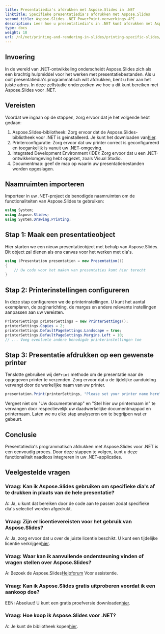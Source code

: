 ```yaml
---
title: Presentatiedia's afdrukken met Aspose.Slides in .NET
linktitle: Specifieke presentatiedia's afdrukken met Aspose.Slides
second_title: Aspose.Slides .NET PowerPoint-verwerkings-API
description: Leer hoe u presentatiedia's in .NET kunt afdrukken met Aspose.Slides. Stapsgewijze handleiding voor ontwikkelaars. Download de bibliotheek en begin vandaag nog met afdrukken.
type: docs
weight: 18
url: /nl/net/printing-and-rendering-in-slides/printing-specific-slides/
---
```

## Invoering
In de wereld van .NET-ontwikkeling onderscheidt Aspose.Slides zich als een krachtig hulpmiddel voor het werken met presentatiebestanden. Als u ooit presentatiedia's programmatisch wilt afdrukken, bent u hier aan het juiste adres. In deze zelfstudie onderzoeken we hoe u dit kunt bereiken met Aspose.Slides voor .NET.
## Vereisten
Voordat we ingaan op de stappen, zorg ervoor dat je het volgende hebt gedaan:
1.  Aspose.Slides-bibliotheek: Zorg ervoor dat de Aspose.Slides-bibliotheek voor .NET is geïnstalleerd. Je kunt het downloaden van[hier](https://releases.aspose.com/slides/net/).
2. Printerconfiguratie: Zorg ervoor dat uw printer correct is geconfigureerd en toegankelijk is vanuit uw .NET-omgeving.
3. Integrated Development Environment (IDE): Zorg ervoor dat u een .NET-ontwikkelomgeving hebt opgezet, zoals Visual Studio.
4. Documentmap: geef de map op waarin uw presentatiebestanden worden opgeslagen.
## Naamruimten importeren
Importeer in uw .NET-project de benodigde naamruimten om de functionaliteiten van Aspose.Slides te gebruiken:
```csharp
using System;
using Aspose.Slides;
using System.Drawing.Printing;
```
## Stap 1: Maak een presentatieobject
Hier starten we een nieuw presentatieobject met behulp van Aspose.Slides. Dit object zal dienen als ons canvas voor het werken met dia's.
```csharp
using (Presentation presentation = new Presentation())
{
    // Uw code voor het maken van presentaties komt hier terecht
}
```
## Stap 2: Printerinstellingen configureren
In deze stap configureren we de printerinstellingen. U kunt het aantal exemplaren, de paginarichting, de marges en andere relevante instellingen aanpassen aan uw vereisten.
```csharp
PrinterSettings printerSettings = new PrinterSettings();
printerSettings.Copies = 2;
printerSettings.DefaultPageSettings.Landscape = true;
printerSettings.DefaultPageSettings.Margins.Left = 10;
// ... Voeg eventuele andere benodigde printerinstellingen toe
```
## Stap 3: Presentatie afdrukken op een gewenste printer
 Tenslotte gebruiken wij de`Print` methode om de presentatie naar de opgegeven printer te verzenden. Zorg ervoor dat u de tijdelijke aanduiding vervangt door de werkelijke naam van uw printer.
```csharp
presentation.Print(printerSettings, "Please set your printer name here");
```
Vergeet niet om "Uw documentenmap" en "Stel hier uw printernaam in" te vervangen door respectievelijk uw daadwerkelijke documentmappad en printernaam.
Laten we nu elke stap analyseren om te begrijpen wat er gebeurt.
## Conclusie
Presentatiedia's programmatisch afdrukken met Aspose.Slides voor .NET is een eenvoudig proces. Door deze stappen te volgen, kunt u deze functionaliteit naadloos integreren in uw .NET-applicaties.
## Veelgestelde vragen
### Vraag: Kan ik Aspose.Slides gebruiken om specifieke dia's af te drukken in plaats van de hele presentatie?
A: Ja, u kunt dat bereiken door de code aan te passen zodat specifieke dia's selectief worden afgedrukt.
### Vraag: Zijn er licentievereisten voor het gebruik van Aspose.Slides?
 A: Ja, zorg ervoor dat u over de juiste licentie beschikt. U kunt een tijdelijke licentie verkrijgen[hier](https://purchase.aspose.com/temporary-license/).
### Vraag: Waar kan ik aanvullende ondersteuning vinden of vragen stellen over Aspose.Slides?
 A: Bezoek de Aspose.Slides[Helpforum](https://forum.aspose.com/c/slides/11) Voor assistentie.
### Vraag: Kan ik Aspose.Slides gratis uitproberen voordat ik een aankoop doe?
 EEN: Absoluut! U kunt een gratis proefversie downloaden[hier](https://releases.aspose.com/).
### Vraag: Hoe koop ik Aspose.Slides voor .NET?
 A: Je kunt de bibliotheek kopen[hier](https://purchase.aspose.com/buy).